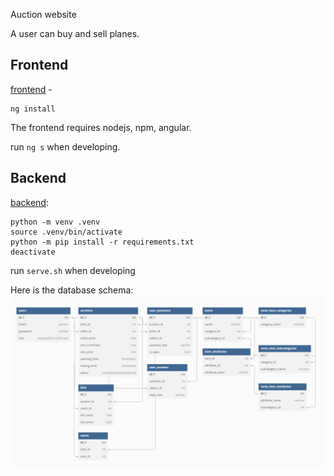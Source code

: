 Auction website

A user can buy and sell planes.

## Frontend

[frontend](https://angular.dev/installation) - 

```
ng install
``` 

The frontend requires nodejs, npm, angular.

run ``ng s`` when developing.

## Backend

[backend](https://packaging.python.org/en/latest/guides/installing-using-pip-and-virtual-environments/):

```
python -m venv .venv
source .venv/bin/activate
python -m pip install -r requirements.txt
deactivate
```

run `serve.sh` when developing

Here is the database schema:
![1](/docs/images/schema.png)
